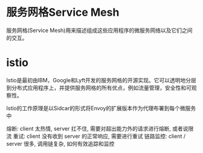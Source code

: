 # 服务网格Service Mesh
服务网格(Service Mesh)用来描述组成这些应用程序的微服务网络以及它们之间的交互。

# istio
Istio是最初由IBM，Google和Lyft开发的服务网格的开源实现。它可以透明地分层到分布式应用程序上，并提供服务网格的所有优点，例如流量管理，安全性和可观察性。

Istio的工作原理是以Sidcar的形式将Envoy的扩展版本作为代理布署到每个微服务中


熔断: client 太热情, server 扛不住, 需要对超出能力外的请求进行熔断, 或者说限流
重试: client 没有收到 server 的正常响应, 需要进行重试
链路监控: client / server 很多, 调用链复杂, 如何有效追踪和监控


